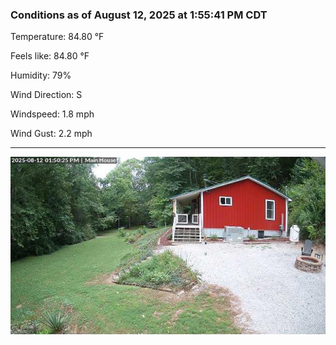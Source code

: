 ### Conditions as of August 12, 2025 at 1:55:41 PM CDT 

Temperature: 84.80 &deg;F

Feels like: 84.80 &deg;F

Humidity: 79%

Wind Direction: S

Windspeed: 1.8 mph

Wind Gust: 2.2 mph

---

<img src="./images/latest.jpeg"/>

